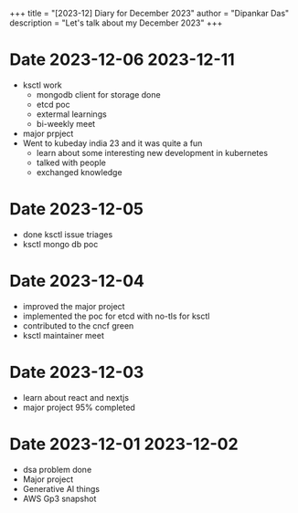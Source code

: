 +++
title = "[2023-12] Diary for December 2023"
author = "Dipankar Das"
description = "Let's talk about my December 2023"
+++

# Date 2023-12-06 2023-12-11
* ksctl work
  * mongodb client for storage done
  * etcd poc
  * extermal learnings
  * bi-weekly meet
* major prpject
* Went to kubeday india 23 and it was quite a fun
  * learn about some interesting new development in kubernetes
  * talked with people
  * exchanged knowledge

# Date 2023-12-05
* done ksctl issue triages
* ksctl mongo db poc

# Date 2023-12-04
* improved the major project
* implemented the poc for etcd with no-tls for ksctl
* contributed to the cncf green 
* ksctl maintainer meet

# Date 2023-12-03
* learn about react and nextjs
* major project 95% completed

# Date 2023-12-01 2023-12-02
* dsa problem done
* Major project
* Generative AI things
* AWS Gp3 snapshot
